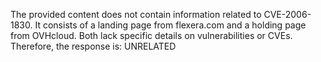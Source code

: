 The provided content does not contain information related to CVE-2006-1830. It consists of a landing page from flexera.com and a holding page from OVHcloud. Both lack specific details on vulnerabilities or CVEs.
Therefore, the response is: UNRELATED